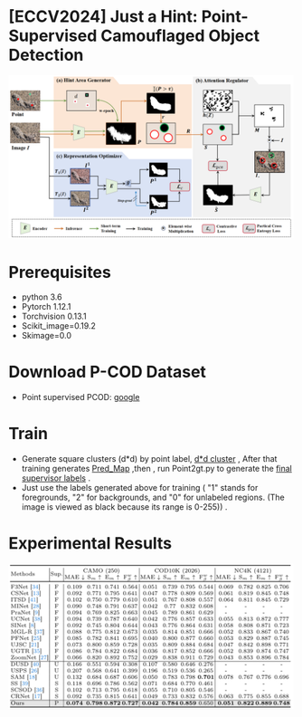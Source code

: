 # [ECCV2024] Just a Hint: Point-Supervised Camouflaged Object Detection


![Framework](figure/Framework.png)


# Prerequisites
- python 3.6
- Pytorch 1.12.1
- Torchvision 0.13.1
- Scikit_image=0.19.2
- Skimage=0.0

# Download P-COD Dataset

- Point supervised PCOD: [google](https://drive.google.com/file/d/17oa6-IU2Dr9Q1KKQ74UoL0hoFd5F7bOd/view?usp=sharing)

# Train
- Generate square clusters (d*d) by point label, [d*d cluster](https://drive.google.com/file/d/1L6l5ijona7J5eX5tX8aGSjwCY1oBdV7L/view?usp=drive_link) , After that training generates [Pred_Map](https://drive.google.com/file/d/1RjgNvc83wnTKAaVcRFg7gxVY85771XGg/view?usp=drive_link) ,then , run Point2gt.py to generate the [final supervisor labels](https://drive.google.com/file/d/1_la4aF9VMv_VG3pQIhc1PXNJa8dxIn26/view?usp=drive_link) .
- Just use the labels generated above for training ( "1" stands for foregrounds, "2" for backgrounds, and "0" for unlabeled regions. (The image is viewed as black because its range is 0-255)) .

# Experimental Results
![result](figure/Result.png)
